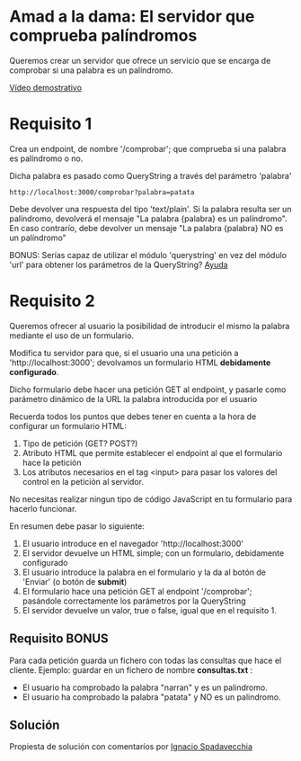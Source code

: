 # Amad a la dama: El servidor que comprueba palíndromos

Queremos crear un servidor que ofrece un servicio que se encarga de comprobar si una palabra es un palíndromo.

[Vídeo demostrativo](https://oscarm.tinytake.com/df/1653a33/thumbnail?type=attachments&version_no=0&file_version_no=0&thumbnail_size=preview)


# Requisito 1

Crea un endpoint, de nombre '/comprobar'; que comprueba si una palabra es palíndromo o no.

Dicha palabra es pasado como QueryString a través del parámetro 'palabra'

```
http://localhost:3000/comprobar?palabra=patata
```

Debe devolver una respuesta del tipo 'text/plain'. Si la palabra resulta ser un palíndromo, devolverá el mensaje "La palabra {palabra} es un palíndromo". En caso contrarío, debe devolver un mensaje "La palabra {palabra} NO es un palíndromo"

BONUS: Serías capaz de utilizar el módulo 'querystring' en vez del módulo 'url' para obtener los parámetros de la QueryString? [Ayuda](https://www.javatpoint.com/nodejs-query-string)

# Requisito 2

Queremos ofrecer al usuario la posibilidad de introducir el mismo la palabra mediante el uso de un formulario.

Modifica tu servidor para que, si el usuario una una petición a 'http://localhost:3000'; devolvamos un formulario HTML **debidamente configurado**.

Dicho formulario debe hacer una petición GET al endpoint, y pasarle como parámetro dinámico de la URL la palabra introducida por el usuario

Recuerda todos los puntos que debes tener en cuenta a la hora de configurar un formulario HTML:

1. Tipo de petición (GET? POST?)
2. Atributo HTML que permite establecer el endpoint al que el formulario hace la petición
3. Los atributos necesarios en el tag \<input> para pasar los valores del control en la petición al servidor. 

No necesitas realizar ningun tipo de código JavaScript en tu formulario para hacerlo funcionar.

En resumen debe pasar lo siguiente:

1. El usuario introduce en el navegador 'http://localhost:3000'
2. El servidor devuelve un HTML simple; con un formulario, debidamente configurado
3. El usuario introduce la palabra en el formulario y la da al botón de 'Enviar' (o botón de __submit__)
4. El formulario hace una petición GET al endpoint '/comprobar'; pasándole correctamente los parámetros por la QueryString
5. El servidor devuelve un valor, true o false, igual que en el requisito 1.

## Requisito BONUS

Para cada petición guarda un fichero con todas las consultas que hace el cliente.
Ejemplo: guardar en un fichero de nombre **consultas.txt** :

- El usuario ha comprobado la palabra "narran" y es un palindromo.
- El usuario ha comprobado la palabra "patata" y NO es un palindromo.

## Solución

Propiesta de solución con comentaríos por [Ignacio Spadavecchia](https://github.com/Ignacio-Spadavecchia/node-servidor-palindroma)
